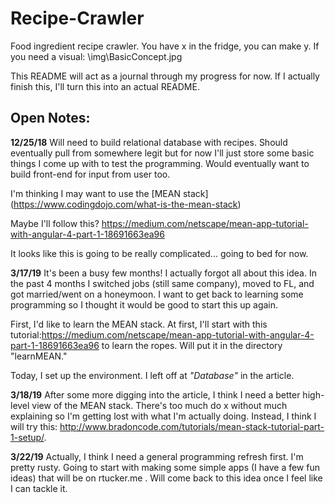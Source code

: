 # **Recipe-Crawler**
Food ingredient recipe crawler. You have x in the fridge, you can make y.
If you need a visual: \img\BasicConcept.jpg

This README will act as a journal through my progress for now. If I actually finish this, I'll turn this into an actual README.

## Open Notes:
**12/25/18**
Will need to build relational database with recipes. Should eventually pull from somewhere legit but for now I'll just store some basic things I come up with to test the programming. Would eventually want to build front-end for input from user too.

I'm thinking I may want to use the [MEAN stack] (https://www.codingdojo.com/what-is-the-mean-stack)

Maybe I'll follow this? https://medium.com/netscape/mean-app-tutorial-with-angular-4-part-1-18691663ea96

It looks like this is going to be really complicated... going to bed for now.

**3/17/19**
It's been a busy few months! I actually forgot all about this idea. In the past 4 months I switched jobs (still same company), moved to FL, and got married/went on a honeymoon. I want to get back to learning some programming so I thought it would be good to start this up again.

First, I'd like to learn the MEAN stack. At first, I'll start with this tutorial:https://medium.com/netscape/mean-app-tutorial-with-angular-4-part-1-18691663ea96 to learn the ropes. Will put it in the directory "learnMEAN."

Today, I set up the environment. I left off at *"Database"* in the article.

**3/18/19**
After some more digging into the article, I think I need a better high-level view of the MEAN stack. There's too much do x without much explaining so I'm getting lost with what I'm actually doing. Instead, I think I will try this: http://www.bradoncode.com/tutorials/mean-stack-tutorial-part-1-setup/.

**3/22/19**
Actually, I think I need a general programming refresh first. I'm pretty rusty. Going to start with making some simple apps (I have a few fun ideas) that will be on rtucker.me . Will come back to this idea once I feel like I can tackle it.
